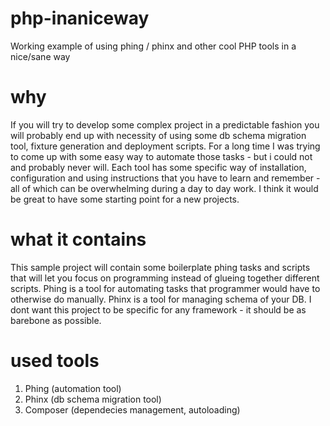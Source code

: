 # php-inaniceway
Working example of using phing / phinx and other cool PHP tools in a nice/sane way 

# why
If you will try to develop some complex project in a predictable fashion you will probably end up with necessity of using some db schema migration tool, fixture generation and deployment scripts. For a long time I was trying to come up with some easy way to automate those tasks - but i could not and probably never will. Each tool has some specific way of installation, configuration and using instructions that you have to learn and remember -  all of which can be overwhelming during a day to day work. I think it would be great to have some starting point for a new projects. 

# what it contains
This sample project will contain some boilerplate phing tasks and scripts that will let you focus on programming instead of glueing together different scripts. Phing is a tool for automating tasks that programmer would have to otherwise do manually. Phinx is a tool for managing schema of your DB. I dont want this project to be specific for any framework - it should be as barebone as possible.

# used tools
1. Phing (automation tool) 
2. Phinx (db schema migration tool)
3. Composer (dependecies management, autoloading)
